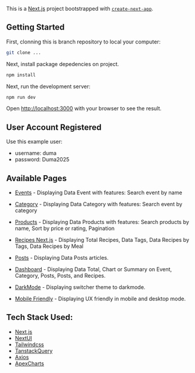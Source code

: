 This is a [Next.js](https://nextjs.org) project bootstrapped with [`create-next-app`](https://nextjs.org/docs/pages/api-reference/create-next-app).

## Getting Started

First, clonning this is branch repository to local your computer:

```bash
git clone ...
```

Next, install package depedencies on project.

```bash
npm install
```

Next, run the development server:

```bash
npm run dev
```

Open [http://localhost:3000](http://localhost:3000) with your browser to see the result.

## User Account Registered

Use this example user:

- username: duma
- password: Duma2025

## Available Pages

- [Events](http://localhost:3000/products) - Displaying Data Event with features: Search event by name
- [Category](http://localhost:3000/products) - Displaying Data Category with features: Search event by category

- [Products](http://localhost:3000/products) - Displaying Data Products with features: Search products by name, Sort by price or rating, Pagination
- [Recipes Next.js](http://localhost:3000/recipes) - Displaying Total Recipes, Data Tags, Data Recipes by Tags, Data Recipes by Meal
- [Posts](http://localhost:3000/posts) - Displaying Data Posts articles.

- [Dashboard](http://localhost:3000/dashboard) - Displaying Data Total, Chart or Summary on Event, Category, Posts, Posts, and Recipes.
- [DarkMode](http://localhost:3000/dashboard) - Displaying switcher theme to darkmode.
- [Mobile Friendly](http://localhost:3000) - Displaying UX friendly in mobile and desktop mode.

## Tech Stack Used:

- [Next.js](http://localhost:3000/products)
- [NextUI](http://localhost:3000/products)
- [Tailwindcss](https://tailwindcss.com/)
- [TanstackQuery](https://tanstack.com/query/latest/docs)
- [Axios](https://axios-http.com/docs/example)
- [ApexCharts](https://apexcharts.com/)
